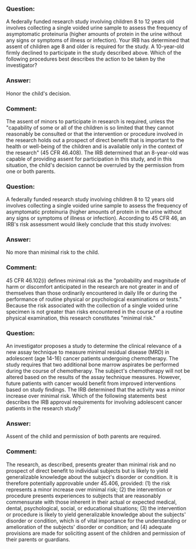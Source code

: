 ### Question:
A federally funded research study involving children 8 to 12 years old involves collecting a single voided urine sample to assess the frequency of asymptomatic proteinuria (higher amounts of protein in the urine without any signs or symptoms of illness or infection). Your IRB has determined that assent of children age 8 and older is required for the study. A 10-year-old firmly declined to participate in the study described above. Which of the following procedures best describes the action to be taken by the investigator?

### Answer: 
Honor the child's decision.

### Comment: 
The assent of minors to participate in research is required, unless the "capability of some or all of the children is so limited that they cannot reasonably be consulted or that the intervention or procedure involved in the research holds out a prospect of direct benefit that is important to the health or well-being of the children and is available only in the context of the research" (45 CFR 46.408). The IRB determined that an 8-year-old was capable of providing assent for participation in this study, and in this situation, the child's decision cannot be overruled by the permission from one or both parents.

### Question:
A federally funded research study involving children 8 to 12 years old involves collecting a single voided urine sample to assess the frequency of asymptomatic proteinuria (higher amounts of protein in the urine without any signs or symptoms of illness or infection). According to 45 CFR 46, an IRB's risk assessment would likely conclude that this study involves:

### Answer: 
No more than minimal risk to the child.

### Comment: 
45 CFR 46.102(i) defines minimal risk as the "probability and magnitude of harm or discomfort anticipated in the research are not greater in and of themselves than those ordinarily encountered in daily life or during the performance of routine physical or psychological examinations or tests." Because the risk associated with the collection of a single voided urine specimen is not greater than risks encountered in the course of a routine physical examination, this research constitutes "minimal risk."

### Question:
An investigator proposes a study to determine the clinical relevance of a new assay technique to measure minimal residual disease (MRD) in adolescent (age 14-16) cancer patients undergoing chemotherapy. The study requires that two additional bone marrow aspirates be performed during the course of chemotherapy. The subject's chemotherapy will not be altered based on the results of the assay technique measures. However, future patients with cancer would benefit from improved interventions based on study findings. The IRB determined that the activity was a minor increase over minimal risk. Which of the following statements best describes the IRB approval requirements for involving adolescent cancer patients in the research study?

### Answer: 
Assent of the child and permission of both parents are required.
### Comment: 
The research, as described, presents greater than minimal risk and no prospect of direct benefit to individual subjects but is likely to yield generalizable knowledge about the subject's disorder or condition. It is therefore potentially approvable under 45.406, provided: (1) the risk represents a minor increase over minimal risk; (2) the intervention or procedure presents experiences to subjects that are reasonably commensurate with those inherent in their actual or expected medical, dental, psychological, social, or educational situations; (3) the intervention or procedure is likely to yield generalizable knowledge about the subjects' disorder or condition, which is of vital importance for the understanding or amelioration of the subjects' disorder or condition; and (4) adequate provisions are made for soliciting assent of the children and permission of their parents or guardians.
